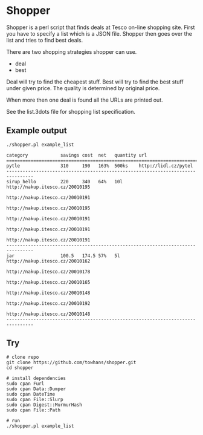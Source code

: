 Shopper
=======

Shopper is a perl script that finds deals at Tesco on-line shopping site. First
you have to specify a list which is a JSON file. Shopper then goes over the list
and tries to find best deals.

There are two shopping strategies shopper can use.

   * deal
   * best

Deal will try to find the cheapest stuff. Best will try to find the best stuff
under given price. The quality is determined by original price.

When more then one deal is found all the URLs are printed out.

See the list.3dots file for shopping list specification.

## Example output

```
./shopper.pl example_list

category            savings cost  net   quantity url                                                                                                                                                   
================================================================================
pytle               310     190   163%  500ks    http://lidl.cz/pytel
--------------------------------------------------------------------------------
sirup_hello         220     340   64%   10l      http://nakup.itesco.cz/20010195 
                                                 http://nakup.itesco.cz/20010191 
                                                 http://nakup.itesco.cz/20010195 
                                                 http://nakup.itesco.cz/20010191 
                                                 http://nakup.itesco.cz/20010191 
                                                 http://nakup.itesco.cz/20010191
--------------------------------------------------------------------------------
jar                 100.5   174.5 57%   5l       http://nakup.itesco.cz/20010162 
                                                 http://nakup.itesco.cz/20010178 
                                                 http://nakup.itesco.cz/20010165 
                                                 http://nakup.itesco.cz/20010148 
                                                 http://nakup.itesco.cz/20010192 
                                                 http://nakup.itesco.cz/20010148
--------------------------------------------------------------------------------
```

## Try

```
# clone repo
git clone https://github.com/towhans/shopper.git
cd shopper

# install dependencies
sudo cpan Furl
sudo cpan Data::Dumper
sudo cpan DateTime
sudo cpan File::Slurp
sudo cpan Digest::MurmurHash
sudo cpan File::Path

# run
./shopper.pl example_list
```
